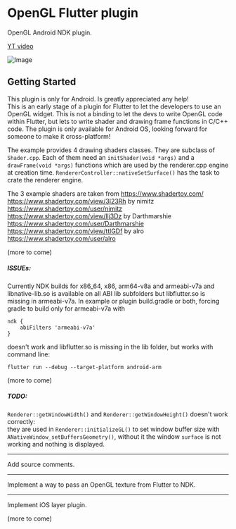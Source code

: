 # OpenGL Flutter plugin

OpenGL Android NDK plugin.


[YT video](https://www.youtube.com/watch?v=GKEdwZsAb0s)

![Image](https://github.com/alnitak/flutter_opengl/blob/master/flutter_01.png?raw=true)

## Getting Started

This plugin is only for Android. Is greatly appreciated any help!  
This is an early stage of a plugin for Flutter to let the developers to use an OpenGL widget.
This is not a binding to let the devs to write OpenGL code within Flutter,
but lets to write shader and drawing frame functions in C/C++ code.
The plugin is only available for Android OS, looking forward for someone to make it cross-platform!
  
The example provides 4 drawing shaders classes. They are subclass of `Shader.cpp`.
Each of them need an `initShader(void *args)` and a `drawFrame(void *args)` functions which are used by the
renderer.cpp engine at creation time. `RendererController::nativeSetSurface()` has the task to crate
the renderer engine.  



The 3 example shaders are taken from https://www.shadertoy.com/
https://www.shadertoy.com/view/3l23Rh by nimitz https://www.shadertoy.com/user/nimitz
https://www.shadertoy.com/view/llj3Dz by Darthmarshie https://www.shadertoy.com/user/Darthmarshie
https://www.shadertoy.com/view/ttlGDf by alro https://www.shadertoy.com/user/alro

(more to come)


##### ISSUEs:
Currently NDK builds for x86_64, x86, arm64-v8a and armeabi-v7a and libnative-lib.so is available on all ABI lib subfolders
but libflutter.so is missing in armeabi-v7a.
In example or plugin build.gradle or both, forcing gradle to build only for armeabi-v7a with
```
ndk {
    abiFilters 'armeabi-v7a'
}
```
doesn't work and libflutter.so is missing in the lib folder, but works with command line:
```
flutter run --debug --target-platform android-arm
```

(more to come)
 
##### TODO: 
`Renderer::getWindowWidth()` and `Renderer::getWindowHeight()` doesn't work correctly:  
they are used in `Renderer::initializeGL()` to set window buffer size with `ANativeWindow_setBuffersGeometry()`,
without it the window `surface` is not working and nothing is displayed.
___
Add source comments.
___
Implement a way to pass an OpenGL texture from Flutter to NDK.
___
Implement iOS layer plugin.

(more to come)